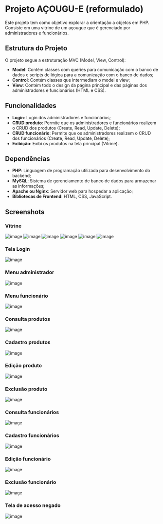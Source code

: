 # Projeto AÇOUGU-E (reformulado)

Este projeto tem como objetivo explorar a orientação a objetos em PHP. Consiste em uma vitrine de um açougue que é gerenciado por administradores e funcionários.

## Estrutura do Projeto

O projeto segue a estruturação MVC (Model, View, Control):

- **Model**: Contém classes com queries para comunicação com o banco de dados e scripts de lógica para a comunicação com o banco de dados;
- **Control**: Contém classes que intermediam o model e view;
- **View**: Contém todo o design da página principal e das páginas dos administradores e funcionários (HTML e CSS).

## Funcionalidades

- **Login**: Login dos administradores e funcionários;
- **CRUD produto**: Permite que os administradores e funcionários realizem o CRUD dos produtos (Create, Read, Update, Delete);
- **CRUD funcionário**: Permite que os administradores realizem o CRUD dos funcionários (Create, Read, Update, Delete);
- **Exibição**: Exibi os produtos na tela principal (Vitrine).

## Dependências

- **PHP**: Linguagem de programação utilizada para desenvolvimento do backend;
- **MySQL**: Sistema de gerenciamento de banco de dados para armazenar as informações;
- **Apache ou Nginx**: Servidor web para hospedar a aplicação;
- **Bibliotecas de Frontend**: HTML, CSS, JavaScript.

## Screenshots

### Vitrine
![image](https://github.com/user-attachments/assets/de43e5cf-ee03-401f-99ab-55745b09e656)
![image](https://github.com/user-attachments/assets/08acf0fb-56d9-4403-afc2-bd2dd91077df)
![image](https://github.com/user-attachments/assets/368bc7c6-f187-4fcf-804e-4b5a59537613)
![image](https://github.com/user-attachments/assets/2649aade-9f7e-440c-9701-63910a2fb791)
![image](https://github.com/user-attachments/assets/f571d606-d25d-4c9e-9566-d19ed316e105)
![image](https://github.com/user-attachments/assets/ed6ea7b0-fcb7-473d-b071-aea153b27731)

### Tela Login
![image](https://github.com/user-attachments/assets/a990ed79-8335-4c38-9560-b0d13936710b)

### Menu administrador
![image](https://github.com/user-attachments/assets/5f1d3b6b-4fce-41e7-936f-d59ac06b242f)

### Menu funcionário
![image](https://github.com/user-attachments/assets/705ed26d-7a5d-4742-956d-6d9eaa54a54e)

### Consulta produtos
![image](https://github.com/user-attachments/assets/fdf0bbb2-68e7-46eb-8602-aa26bf6f83f2)

### Cadastro produtos
![image](https://github.com/user-attachments/assets/333d3951-7112-406f-ae2b-2fb73dbd4701)

### Edição produto
![image](https://github.com/user-attachments/assets/70ee9dcf-ae44-4707-a476-935ca094ea71)

### Exclusão produto
![image](https://github.com/user-attachments/assets/ecd42d66-afaa-46aa-ae99-f28591512150)

### Consulta funcionários
![image](https://github.com/user-attachments/assets/b4905c7c-ec78-408b-8463-23a6d1cc4d87)

### Cadastro funcionários
![image](https://github.com/user-attachments/assets/0c6772f4-f29a-477e-8b63-8197790e5991)

### Edição funcionário
![image](https://github.com/user-attachments/assets/ccdf798f-63f4-4b33-8c6c-781da2adf18a)

### Exclusão funcionário
![image](https://github.com/user-attachments/assets/a79a6df8-4013-45e1-9571-2cc11ecaa443)

### Tela de acesso negado
![image](https://github.com/user-attachments/assets/ea9ccb3e-2e63-4bb4-b68b-8d687ea455b9)
